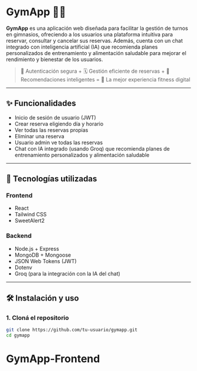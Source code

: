 # GymApp 🏋️‍♂️

**GymApp** es una aplicación web diseñada para facilitar la gestión de turnos en gimnasios, ofreciendo a los usuarios una plataforma intuitiva para reservar, consultar y cancelar sus reservas. Además, cuenta con un chat integrado con inteligencia artificial (IA) que recomienda planes personalizados de entrenamiento y alimentación saludable para mejorar el rendimiento y bienestar de los usuarios.

> 🔐 Autenticación segura + 🗓️ Gestión eficiente de reservas + 🤖 Recomendaciones inteligentes = 💪 La mejor experiencia fitness digital

---

## ✨ Funcionalidades

- Inicio de sesión de usuario (JWT)
- Crear reserva eligiendo día y horario
- Ver todas las reservas propias
- Eliminar una reserva
- Usuario admin ve todas las reservas
- Chat con IA integrado (usando Groq) que recomienda planes de entrenamiento personalizados y alimentación saludable

---

## 🧰 Tecnologías utilizadas

### Frontend

- React
- Tailwind CSS
- SweetAlert2

### Backend

- Node.js + Express
- MongoDB + Mongoose
- JSON Web Tokens (JWT)
- Dotenv
- Groq (para la integración con la IA del chat)

---

## 🛠️ Instalación y uso

### 1. Cloná el repositorio

```bash
git clone https://github.com/tu-usuario/gymapp.git
cd gymapp
```
# GymApp-Frontend

